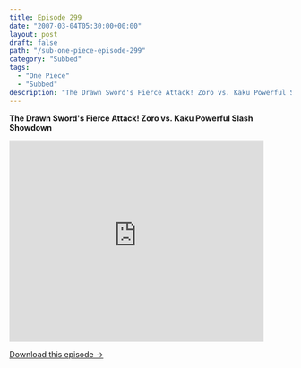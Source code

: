 ```yaml
---
title: Episode 299
date: "2007-03-04T05:30:00+00:00"
layout: post
draft: false
path: "/sub-one-piece-episode-299"
category: "Subbed"
tags:
  - "One Piece"
  - "Subbed"
description: "The Drawn Sword's Fierce Attack! Zoro vs. Kaku Powerful Slash Showdown"
---
```


**The Drawn Sword's Fierce Attack! Zoro vs. Kaku Powerful Slash Showdown**

<iframe width="640" height="360" src="https://www.rapidvideo.com/e/FXQHUSJW7J" frameborder="0" marginwidth=0 marginheight=0 scrolling=no allowfullscreen style="max-width:90%;"></iframe>

<a href="http://ouo.io/qs/eCodkFEQ?s=https://www.rapidvideo.com/d/FXQHUSJW7J" class="styled_a">Download this episode →</a>

